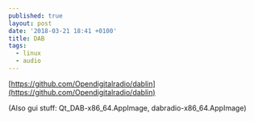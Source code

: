 ```yaml
---
published: true
layout: post
date: '2018-03-21 18:41 +0100'
title: DAB
tags:
  - linux
  - audio
---
```

[https://github.com/Opendigitalradio/dablin](https://github.com/Opendigitalradio/dablin)


(Also gui stuff: Qt_DAB-x86_64.AppImage,  dabradio-x86_64.AppImage)